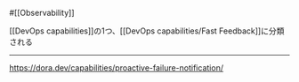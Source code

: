 #[[Observability]]

[[DevOps capabilities]]の1つ、[[DevOps capabilities/Fast Feedback]]に分類される

---

<https://dora.dev/capabilities/proactive-failure-notification/>